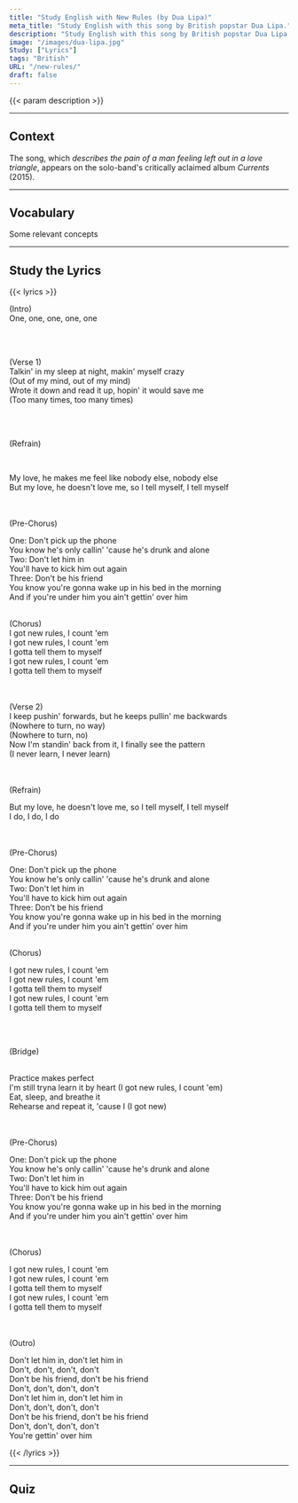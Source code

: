 ```yaml
---
title: "Study English with New Rules (by Dua Lipa)"
meta_title: "Study English with this song by British popstar Dua Lipa."
description: "Study English with this song by British popstar Dua Lipa."
image: "/images/dua-lipa.jpg"
Study: ["Lyrics"]
tags: "British"
URL: "/new-rules/"
draft: false
---
```


{{< param description >}}

<hr>

## Context

The song, which *describes the pain of a man feeling left out in a love triangle*, appears on the solo-band's critically aclaimed album *Currents* (2015).

<hr>


## Vocabulary

Some relevant concepts

<hr>

## Study the Lyrics

{{< lyrics >}}

(Intro)
<br>
<a data-bs-title="<img src='https://gentle-pastelito-7271fe.netlify.app/images/spanish.jpg'> SPANISH" data-bs-content="Uno <img src='https://gentle-pastelito-7271fe.netlify.app/images/spanish.jpg'>" tabindex="0" data-bs-html="true" class="marginalia" role="button" data-bs-placement="bottom" data-bs-toggle="popover" data-bs-trigger="focus">One</a>, one, one, one, one

<br><br>

(Verse 1)
<br>
<a data-bs-title="<img src='/images/spanish.jpg'> Hablando en mis sueños" data-bs-content="Uno" tabindex="0" data-bs-html="true" class="marginalia" role="button" data-bs-placement="bottom" data-bs-toggle="popover" data-bs-trigger="focus">Talkin' in my sleep</a>
<a data-bs-title="<img src='/spanish.jpg'> de noche" data-bs-content="CONTENT" tabindex="0" data-bs-html="true" class="marginalia" role="button" data-bs-placement="bottom" data-bs-toggle="popover" data-bs-trigger="focus">at night</a>,
<a data-bs-title="<img src='/spanish.jpg'> volviéndome loca" data-bs-content="CONTENT" tabindex="0" data-bs-html="true" class="marginalia" role="button" data-bs-placement="bottom" data-bs-toggle="popover" data-bs-trigger="focus">makin' myself crazy</a>
<br>
(<a data-bs-title="<img src='/spanish.jpg'> perdiendo la cabeza" data-bs-content="CONTENT" tabindex="0" data-bs-html="true" class="marginalia" role="button" data-bs-placement="bottom" data-bs-toggle="popover" data-bs-trigger="focus">Out of my mind</a>,
out of my mind)
<br>
<a data-bs-title="<img src='/spanish.jpg'> lo anoté" data-bs-content="CONTENT" tabindex="0" data-bs-html="true" class="marginalia" role="button" data-bs-placement="bottom" data-bs-toggle="popover" data-bs-trigger="focus">Wrote it down</a>
<a data-bs-title="<img src='/spanish.jpg'> y" data-bs-content="CONTENT" tabindex="0" data-bs-html="true" class="marginalia" role="button" data-bs-placement="bottom" data-bs-toggle="popover" data-bs-trigger="focus">and</a>
<a data-bs-title="<img src='/spanish.jpg'> lo leí en alto" data-bs-content="CONTENT" tabindex="0" data-bs-html="true" class="marginalia" role="button" data-bs-placement="bottom" data-bs-toggle="popover" data-bs-trigger="focus">read it up</a>,
<a data-bs-title="<img src='/spanish.jpg'> esperando que me salvaría" data-bs-content="CONTENT" tabindex="0" data-bs-html="true" class="marginalia" role="button" data-bs-placement="bottom" data-bs-toggle="popover" data-bs-trigger="focus">hopin' it would save me</a>
<br>
(<a data-bs-title="<img src='/spanish.jpg'> demasiadas veces" data-bs-content="CONTENT" tabindex="0" data-bs-html="true" class="marginalia" role="button" data-bs-placement="bottom" data-bs-toggle="popover" data-bs-trigger="focus">Too many times</a>,
too many times)

<br><br>

(Refrain)

<br>

<a data-bs-title="<img src='/spanish.jpg'> mi amor" data-bs-content="CONTENT" tabindex="0" data-bs-html="true" class="marginalia" role="button" data-bs-placement="bottom" data-bs-toggle="popover" data-bs-trigger="focus">My love</a>,
<a data-bs-title="<img src='/spanish.jpg'> él me hace sentir" data-bs-content="CONTENT" tabindex="0" data-bs-html="true" class="marginalia" role="button" data-bs-placement="bottom" data-bs-toggle="popover" data-bs-trigger="focus">he makes me feel</a>
<a data-bs-title="<img src='/spanish.jpg'> como nadie más" data-bs-content="CONTENT" tabindex="0" data-bs-html="true" class="marginalia" role="button" data-bs-placement="bottom" data-bs-toggle="popover" data-bs-trigger="focus">like nobody else</a>, nobody else
<br>
<a data-bs-title="<img src='/spanish.jpg'> pero" data-bs-content="CONTENT" tabindex="0" data-bs-html="true" class="marginalia" role="button" data-bs-placement="bottom" data-bs-toggle="popover" data-bs-trigger="focus">But</a>
my love,
<a data-bs-title="<img src='/spanish.jpg'> él no me ama" data-bs-content="CONTENT" tabindex="0" data-bs-html="true" class="marginalia" role="button" data-bs-placement="bottom" data-bs-toggle="popover" data-bs-trigger="focus">he doesn't love me</a>,
<a data-bs-title="<img src='/spanish.jpg'> así que" data-bs-content="CONTENT" tabindex="0" data-bs-html="true" class="marginalia" role="button" data-bs-placement="bottom" data-bs-toggle="popover" data-bs-trigger="focus">so</a>
<a data-bs-title="<img src='/spanish.jpg'> me digo a mi misma" data-bs-content="CONTENT" tabindex="0" data-bs-html="true" class="marginalia" role="button" data-bs-placement="bottom" data-bs-toggle="popover" data-bs-trigger="focus">I tell myself</a>, I tell myself

<br><br>
(Pre-Chorus)
<br>

One:
<a data-bs-title="<img src='/spanish.jpg'> No contestes el teléfono" data-bs-content="CONTENT" tabindex="0" data-bs-html="true" class="marginalia" role="button" data-bs-placement="bottom" data-bs-toggle="popover" data-bs-trigger="focus">Don't pick up the phone</a>
<br>
<a data-bs-title="<img src='/spanish.jpg'> Tú sabes" data-bs-content="CONTENT" tabindex="0" data-bs-html="true" class="marginalia" role="button" data-bs-placement="bottom" data-bs-toggle="popover" data-bs-trigger="focus">You know</a>
<a data-bs-title="<img src='/spanish.jpg'> él solo está llamando" data-bs-content="CONTENT" tabindex="0" data-bs-html="true" class="marginalia" role="button" data-bs-placement="bottom" data-bs-toggle="popover" data-bs-trigger="focus">he's only callin'</a>
<a data-bs-title="<img src='/spanish.jpg'> porque" data-bs-content="CONTENT" tabindex="0" data-bs-html="true" class="marginalia" role="button" data-bs-placement="bottom" data-bs-toggle="popover" data-bs-trigger="focus">'cause</a>
<a data-bs-title="<img src='/spanish.jpg'> él está borracho y sólo" data-bs-content="CONTENT" tabindex="0" data-bs-html="true" class="marginalia" role="button" data-bs-placement="bottom" data-bs-toggle="popover" data-bs-trigger="focus">he's drunk and alone</a>
<br>
<a data-bs-title="<img src='/spanish.jpg'> Dos" data-bs-content="CONTENT" tabindex="0" data-bs-html="true" class="marginalia" role="button" data-bs-placement="bottom" data-bs-toggle="popover" data-bs-trigger="focus">Two:</a>
<a data-bs-title="<img src='/spanish.jpg'> No lo dejes entrar" data-bs-content="CONTENT" tabindex="0" data-bs-html="true" class="marginalia" role="button" data-bs-placement="bottom" data-bs-toggle="popover" data-bs-trigger="focus">Don't let him in</a>
<br>
<a data-bs-title="<img src='/spanish.jpg'> Tendrás que echarlo" data-bs-content="CONTENT" tabindex="0" data-bs-html="true" class="marginalia" role="button" data-bs-placement="bottom" data-bs-toggle="popover" data-bs-trigger="focus">You'll have to kick him out</a>
<a data-bs-title="<img src='/spanish.jpg'> de nuevo" data-bs-content="CONTENT" tabindex="0" data-bs-html="true" class="marginalia" role="button" data-bs-placement="bottom" data-bs-toggle="popover" data-bs-trigger="focus">again</a>
<br>
<a data-bs-title="<img src='/spanish.jpg'> tres" data-bs-content="CONTENT" tabindex="0" data-bs-html="true" class="marginalia" role="button" data-bs-placement="bottom" data-bs-toggle="popover" data-bs-trigger="focus">Three:</a>
<a data-bs-title="<img src='/spanish.jpg'> no seas su amiga" data-bs-content="CONTENT" tabindex="0" data-bs-html="true" class="marginalia" role="button" data-bs-placement="bottom" data-bs-toggle="popover" data-bs-trigger="focus">Don't be his friend</a>
<br>You know
<a data-bs-title="<img src='/spanish.jpg'> te vas a despertar" data-bs-content="CONTENT" tabindex="0" data-bs-html="true" class="marginalia" role="button" data-bs-placement="bottom" data-bs-toggle="popover" data-bs-trigger="focus">you're gonna wake up</a>
<a data-bs-title="<img src='/spanish.jpg'> en su cama" data-bs-content="CONTENT" tabindex="0" data-bs-html="true" class="marginalia" role="button" data-bs-placement="bottom" data-bs-toggle="popover" data-bs-trigger="focus">in his bed</a>
<a data-bs-title="<img src='/spanish.jpg'> en la mañana" data-bs-content="CONTENT" tabindex="0" data-bs-html="true" class="marginalia" role="button" data-bs-placement="bottom" data-bs-toggle="popover" data-bs-trigger="focus">in the morning</a>
<br>And 
<a data-bs-title="<img src='/spanish.jpg'> si estás abajo suyo" data-bs-content="CONTENT" tabindex="0" data-bs-html="true" class="marginalia" role="button" data-bs-placement="bottom" data-bs-toggle="popover" data-bs-trigger="focus">if you're under him</a>
<a data-bs-title="<img src='/spanish.jpg'> no lo superarás" data-bs-content="CONTENT" tabindex="0" data-bs-html="true" class="marginalia" role="button" data-bs-placement="bottom" data-bs-toggle="popover" data-bs-trigger="focus">you ain't gettin' over him</a>
<br><br>


(Chorus)
<br>
<a data-bs-title="<img src='/spanish.jpg'> Tengo nuevas reglas" data-bs-content="CONTENT" tabindex="0" data-bs-html="true" class="marginalia" role="button" data-bs-placement="bottom" data-bs-toggle="popover" data-bs-trigger="focus">I got new rules,</a>
<a data-bs-title="<img src='/spanish.jpg'> Las cuento" data-bs-content="CONTENT" tabindex="0" data-bs-html="true" class="marginalia" role="button" data-bs-placement="bottom" data-bs-toggle="popover" data-bs-trigger="focus">I count 'em</a>
<br>
I got new rules, I count 'em
<br>
<a data-bs-title="<img src='/spanish.jpg'> Me las tengo que contar a mi misma" data-bs-content="CONTENT" tabindex="0" data-bs-html="true" class="marginalia" role="button" data-bs-placement="bottom" data-bs-toggle="popover" data-bs-trigger="focus">I gotta tell them to myself</a>
<br>
I got new rules, I count 'em
<br>
I gotta tell them to myself

<br><br>
(Verse 2)
<br>
<a data-bs-title="<img src='/spanish.jpg'> Sigo intentando avanzar" data-bs-content="CONTENT" tabindex="0" data-bs-html="true" class="marginalia" role="button" data-bs-placement="bottom" data-bs-toggle="popover" data-bs-trigger="focus">I keep pushin' forwards</a>,
<a data-bs-title="<img src='/spanish.jpg'> pero" data-bs-content="CONTENT" tabindex="0" data-bs-html="true" class="marginalia" role="button" data-bs-placement="bottom" data-bs-toggle="popover" data-bs-trigger="focus">but</a>
<a data-bs-title="<img src='/spanish.jpg'> él sigue haciéndome retroceder" data-bs-content="CONTENT" tabindex="0" data-bs-html="true" class="marginalia" role="button" data-bs-placement="bottom" data-bs-toggle="popover" data-bs-trigger="focus">he keeps pullin' me backwards</a>
<br>
(<a data-bs-title="<img src='/spanish.jpg'> No hay a dónde ir" data-bs-content="CONTENT" tabindex="0" data-bs-html="true" class="marginalia" role="button" data-bs-placement="bottom" data-bs-toggle="popover" data-bs-trigger="focus">Nowhere to turn</a>,
<a data-bs-title="<img src='/spanish.jpg'> de ninguna manera" data-bs-content="CONTENT" tabindex="0" data-bs-html="true" class="marginalia" role="button" data-bs-placement="bottom" data-bs-toggle="popover" data-bs-trigger="focus">no way</a>)
<br>
(Nowhere to turn, no)
<br>
<a data-bs-title="<img src='/spanish.jpg'> Ahora" data-bs-content="CONTENT" tabindex="0" data-bs-html="true" class="marginalia" role="button" data-bs-placement="bottom" data-bs-toggle="popover" data-bs-trigger="focus">Now</a>
<a data-bs-title="<img src='/spanish.jpg'> me estoy alejando" data-bs-content="CONTENT" tabindex="0" data-bs-html="true" class="marginalia" role="button" data-bs-placement="bottom" data-bs-toggle="popover" data-bs-trigger="focus">I'm standin' back from it</a>,
<a data-bs-title="<img src='/spanish.jpg'> finalmente veo el patrón" data-bs-content="CONTENT" tabindex="0" data-bs-html="true" class="marginalia" role="button" data-bs-placement="bottom" data-bs-toggle="popover" data-bs-trigger="focus">I finally see the pattern</a>
<br>
(<a data-bs-title="<img src='/spanish.jpg'> Nunca aprendo" data-bs-content="CONTENT" tabindex="0" data-bs-html="true" class="marginalia" role="button" data-bs-placement="bottom" data-bs-toggle="popover" data-bs-trigger="focus">I never learn</a>, I never learn)

<br><br>
(Refrain)
<br>

<a data-bs-title="<img src='/spanish.jpg'> pero" data-bs-content="CONTENT" tabindex="0" data-bs-html="true" class="marginalia" role="button" data-bs-placement="bottom" data-bs-toggle="popover" data-bs-trigger="focus">But</a> my love,
<a data-bs-title="<img src='/spanish.jpg'> él no me ama" data-bs-content="CONTENT" tabindex="0" data-bs-html="true" class="marginalia" role="button" data-bs-placement="bottom" data-bs-toggle="popover" data-bs-trigger="focus">he doesn't love me</a>,
<a data-bs-title="<img src='/spanish.jpg'> así que" data-bs-content="CONTENT" tabindex="0" data-bs-html="true" class="marginalia" role="button" data-bs-placement="bottom" data-bs-toggle="popover" data-bs-trigger="focus">so</a>
<a data-bs-title="<img src='/spanish.jpg'> me digo a mi misma" data-bs-content="CONTENT" tabindex="0" data-bs-html="true" class="marginalia" role="button" data-bs-placement="bottom" data-bs-toggle="popover" data-bs-trigger="focus">I tell myself</a>, I tell myself
<br>
I do, I do, I do

<br><br>
(Pre-Chorus)
<br>

One:
<a data-bs-title="<img src='/spanish.jpg'> No contestes el teléfono" data-bs-content="CONTENT" tabindex="0" data-bs-html="true" class="marginalia" role="button" data-bs-placement="bottom" data-bs-toggle="popover" data-bs-trigger="focus">Don't pick up the phone</a>
<br>
<a data-bs-title="<img src='/spanish.jpg'> Tú sabes" data-bs-content="CONTENT" tabindex="0" data-bs-html="true" class="marginalia" role="button" data-bs-placement="bottom" data-bs-toggle="popover" data-bs-trigger="focus">You know</a>
<a data-bs-title="<img src='/spanish.jpg'> él solo está llamando" data-bs-content="CONTENT" tabindex="0" data-bs-html="true" class="marginalia" role="button" data-bs-placement="bottom" data-bs-toggle="popover" data-bs-trigger="focus">he's only callin'</a>
<a data-bs-title="<img src='/spanish.jpg'> porque" data-bs-content="CONTENT" tabindex="0" data-bs-html="true" class="marginalia" role="button" data-bs-placement="bottom" data-bs-toggle="popover" data-bs-trigger="focus">'cause</a>
<a data-bs-title="<img src='/spanish.jpg'> él está borracho y sólo" data-bs-content="CONTENT" tabindex="0" data-bs-html="true" class="marginalia" role="button" data-bs-placement="bottom" data-bs-toggle="popover" data-bs-trigger="focus">he's drunk and alone</a>
<br>
<a data-bs-title="<img src='/spanish.jpg'> Dos" data-bs-content="CONTENT" tabindex="0" data-bs-html="true" class="marginalia" role="button" data-bs-placement="bottom" data-bs-toggle="popover" data-bs-trigger="focus">Two:</a>
<a data-bs-title="<img src='/spanish.jpg'> No lo dejes entrar" data-bs-content="CONTENT" tabindex="0" data-bs-html="true" class="marginalia" role="button" data-bs-placement="bottom" data-bs-toggle="popover" data-bs-trigger="focus">Don't let him in</a>
<br>
<a data-bs-title="<img src='/spanish.jpg'> Tendrás que echarlo" data-bs-content="CONTENT" tabindex="0" data-bs-html="true" class="marginalia" role="button" data-bs-placement="bottom" data-bs-toggle="popover" data-bs-trigger="focus">You'll have to kick him out</a>
<a data-bs-title="<img src='/spanish.jpg'> de nuevo" data-bs-content="CONTENT" tabindex="0" data-bs-html="true" class="marginalia" role="button" data-bs-placement="bottom" data-bs-toggle="popover" data-bs-trigger="focus">again</a>
<br>
<a data-bs-title="<img src='/spanish.jpg'> tres" data-bs-content="CONTENT" tabindex="0" data-bs-html="true" class="marginalia" role="button" data-bs-placement="bottom" data-bs-toggle="popover" data-bs-trigger="focus">Three:</a>
<a data-bs-title="<img src='/spanish.jpg'> no seas su amiga" data-bs-content="CONTENT" tabindex="0" data-bs-html="true" class="marginalia" role="button" data-bs-placement="bottom" data-bs-toggle="popover" data-bs-trigger="focus">Don't be his friend</a>
<br>You know
<a data-bs-title="<img src='/spanish.jpg'> te vas a despertar" data-bs-content="CONTENT" tabindex="0" data-bs-html="true" class="marginalia" role="button" data-bs-placement="bottom" data-bs-toggle="popover" data-bs-trigger="focus">you're gonna wake up</a>
<a data-bs-title="<img src='/spanish.jpg'> en su cama" data-bs-content="CONTENT" tabindex="0" data-bs-html="true" class="marginalia" role="button" data-bs-placement="bottom" data-bs-toggle="popover" data-bs-trigger="focus">in his bed</a>
<a data-bs-title="<img src='/spanish.jpg'> en la mañana" data-bs-content="CONTENT" tabindex="0" data-bs-html="true" class="marginalia" role="button" data-bs-placement="bottom" data-bs-toggle="popover" data-bs-trigger="focus">in the morning</a>
<br>And 
<a data-bs-title="<img src='/spanish.jpg'> si estás abajo suyo" data-bs-content="CONTENT" tabindex="0" data-bs-html="true" class="marginalia" role="button" data-bs-placement="bottom" data-bs-toggle="popover" data-bs-trigger="focus">if you're under him</a>
<a data-bs-title="<img src='/spanish.jpg'> no lo superarás" data-bs-content="CONTENT" tabindex="0" data-bs-html="true" class="marginalia" role="button" data-bs-placement="bottom" data-bs-toggle="popover" data-bs-trigger="focus">you ain't gettin' over him</a>
<br><br>

(Chorus)
<br>

<a data-bs-title="<img src='/spanish.jpg'> Tengo nuevas reglas" data-bs-content="CONTENT" tabindex="0" data-bs-html="true" class="marginalia" role="button" data-bs-placement="bottom" data-bs-toggle="popover" data-bs-trigger="focus">I got new rules,</a>
<a data-bs-title="<img src='/spanish.jpg'> Las cuento" data-bs-content="CONTENT" tabindex="0" data-bs-html="true" class="marginalia" role="button" data-bs-placement="bottom" data-bs-toggle="popover" data-bs-trigger="focus">I count 'em</a>
<br>
I got new rules, I count 'em
<br>
<a data-bs-title="<img src='/spanish.jpg'> Me las tengo que contar a mi misma" data-bs-content="CONTENT" tabindex="0" data-bs-html="true" class="marginalia" role="button" data-bs-placement="bottom" data-bs-toggle="popover" data-bs-trigger="focus">I gotta tell them to myself</a>
<br>
I got new rules, I count 'em
<br>
I gotta tell them to myself

<br><br>

(Bridge)

<br>
<a data-bs-title="<img src='/spanish.jpg'> La práctica hace la perfección" data-bs-content="CONTENT" tabindex="0" data-bs-html="true" class="marginalia" role="button" data-bs-placement="bottom" data-bs-toggle="popover" data-bs-trigger="focus">Practice makes perfect</a>
<br>
<a data-bs-title="<img src='/spanish.jpg'> Aún estoy intentando aprenderlas" data-bs-content="CONTENT" tabindex="0" data-bs-html="true" class="marginalia" role="button" data-bs-placement="bottom" data-bs-toggle="popover" data-bs-trigger="focus">I'm still tryna learn it</a>
<a data-bs-title="<img src='/spanish.jpg'> de memoria" data-bs-content="CONTENT" tabindex="0" data-bs-html="true" class="marginalia" role="button" data-bs-placement="bottom" data-bs-toggle="popover" data-bs-trigger="focus">by heart</a> (I got new rules, I count 'em)
<br>
<a data-bs-title="<img src='/spanish.jpg'> Come" data-bs-content="CONTENT" tabindex="0" data-bs-html="true" class="marginalia" role="button" data-bs-placement="bottom" data-bs-toggle="popover" data-bs-trigger="focus">Eat,</a>
<a data-bs-title="<img src='/spanish.jpg'> duerme" data-bs-content="CONTENT" tabindex="0" data-bs-html="true" class="marginalia" role="button" data-bs-placement="bottom" data-bs-toggle="popover" data-bs-trigger="focus">sleep,</a>
<a data-bs-title="<img src='/spanish.jpg'> y" data-bs-content="CONTENT" tabindex="0" data-bs-html="true" class="marginalia" role="button" data-bs-placement="bottom" data-bs-toggle="popover" data-bs-trigger="focus">and</a>
<a data-bs-title="<img src='/spanish.jpg'> respiralo" data-bs-content="CONTENT" tabindex="0" data-bs-html="true" class="marginalia" role="button" data-bs-placement="bottom" data-bs-toggle="popover" data-bs-trigger="focus">breathe it</a>
<br>
<a data-bs-title="<img src='/spanish.jpg'> Ensaya" data-bs-content="CONTENT" tabindex="0" data-bs-html="true" class="marginalia" role="button" data-bs-placement="bottom" data-bs-toggle="popover" data-bs-trigger="focus">Rehearse</a> and 
<a data-bs-title="<img src='/spanish.jpg'> repítelo" data-bs-content="CONTENT" tabindex="0" data-bs-html="true" class="marginalia" role="button" data-bs-placement="bottom" data-bs-toggle="popover" data-bs-trigger="focus">repeat it</a>, 'cause I (I got new)

<br><br>
(Pre-Chorus)
<br>

One:
<a data-bs-title="<img src='/spanish.jpg'> No contestes el teléfono" data-bs-content="CONTENT" tabindex="0" data-bs-html="true" class="marginalia" role="button" data-bs-placement="bottom" data-bs-toggle="popover" data-bs-trigger="focus">Don't pick up the phone</a>
<br>
<a data-bs-title="<img src='/spanish.jpg'> Tú sabes" data-bs-content="CONTENT" tabindex="0" data-bs-html="true" class="marginalia" role="button" data-bs-placement="bottom" data-bs-toggle="popover" data-bs-trigger="focus">You know</a>
<a data-bs-title="<img src='/spanish.jpg'> él solo está llamando" data-bs-content="CONTENT" tabindex="0" data-bs-html="true" class="marginalia" role="button" data-bs-placement="bottom" data-bs-toggle="popover" data-bs-trigger="focus">he's only callin'</a>
<a data-bs-title="<img src='/spanish.jpg'> porque" data-bs-content="CONTENT" tabindex="0" data-bs-html="true" class="marginalia" role="button" data-bs-placement="bottom" data-bs-toggle="popover" data-bs-trigger="focus">'cause</a>
<a data-bs-title="<img src='/spanish.jpg'> él está borracho y sólo" data-bs-content="CONTENT" tabindex="0" data-bs-html="true" class="marginalia" role="button" data-bs-placement="bottom" data-bs-toggle="popover" data-bs-trigger="focus">he's drunk and alone</a>
<br>
<a data-bs-title="<img src='/spanish.jpg'> Dos" data-bs-content="CONTENT" tabindex="0" data-bs-html="true" class="marginalia" role="button" data-bs-placement="bottom" data-bs-toggle="popover" data-bs-trigger="focus">Two:</a>
<a data-bs-title="<img src='/spanish.jpg'> No lo dejes entrar" data-bs-content="CONTENT" tabindex="0" data-bs-html="true" class="marginalia" role="button" data-bs-placement="bottom" data-bs-toggle="popover" data-bs-trigger="focus">Don't let him in</a>
<br>
<a data-bs-title="<img src='/spanish.jpg'> Tendrás que echarlo" data-bs-content="CONTENT" tabindex="0" data-bs-html="true" class="marginalia" role="button" data-bs-placement="bottom" data-bs-toggle="popover" data-bs-trigger="focus">You'll have to kick him out</a>
<a data-bs-title="<img src='/spanish.jpg'> de nuevo" data-bs-content="CONTENT" tabindex="0" data-bs-html="true" class="marginalia" role="button" data-bs-placement="bottom" data-bs-toggle="popover" data-bs-trigger="focus">again</a>
<br>
<a data-bs-title="<img src='/spanish.jpg'> tres" data-bs-content="CONTENT" tabindex="0" data-bs-html="true" class="marginalia" role="button" data-bs-placement="bottom" data-bs-toggle="popover" data-bs-trigger="focus">Three:</a>
<a data-bs-title="<img src='/spanish.jpg'> no seas su amiga" data-bs-content="CONTENT" tabindex="0" data-bs-html="true" class="marginalia" role="button" data-bs-placement="bottom" data-bs-toggle="popover" data-bs-trigger="focus">Don't be his friend</a>
<br>You know
<a data-bs-title="<img src='/spanish.jpg'> te vas a despertar" data-bs-content="CONTENT" tabindex="0" data-bs-html="true" class="marginalia" role="button" data-bs-placement="bottom" data-bs-toggle="popover" data-bs-trigger="focus">you're gonna wake up</a>
<a data-bs-title="<img src='/spanish.jpg'> en su cama" data-bs-content="CONTENT" tabindex="0" data-bs-html="true" class="marginalia" role="button" data-bs-placement="bottom" data-bs-toggle="popover" data-bs-trigger="focus">in his bed</a>
<a data-bs-title="<img src='/spanish.jpg'> en la mañana" data-bs-content="CONTENT" tabindex="0" data-bs-html="true" class="marginalia" role="button" data-bs-placement="bottom" data-bs-toggle="popover" data-bs-trigger="focus">in the morning</a>
<br>And 
<a data-bs-title="<img src='/spanish.jpg'> si estás abajo suyo" data-bs-content="CONTENT" tabindex="0" data-bs-html="true" class="marginalia" role="button" data-bs-placement="bottom" data-bs-toggle="popover" data-bs-trigger="focus">if you're under him</a>
<a data-bs-title="<img src='/spanish.jpg'> no lo superarás" data-bs-content="CONTENT" tabindex="0" data-bs-html="true" class="marginalia" role="button" data-bs-placement="bottom" data-bs-toggle="popover" data-bs-trigger="focus">you ain't gettin' over him</a>

<br><br>
(Chorus)
<br>

<a data-bs-title="<img src='/spanish.jpg'> Tengo nuevas reglas" data-bs-content="CONTENT" tabindex="0" data-bs-html="true" class="marginalia" role="button" data-bs-placement="bottom" data-bs-toggle="popover" data-bs-trigger="focus">I got new rules,</a>
<a data-bs-title="<img src='/spanish.jpg'> Las cuento" data-bs-content="CONTENT" tabindex="0" data-bs-html="true" class="marginalia" role="button" data-bs-placement="bottom" data-bs-toggle="popover" data-bs-trigger="focus">I count 'em</a>
<br>
I got new rules, I count 'em
<br>
<a data-bs-title="<img src='/spanish.jpg'> Me las tengo que contar a mi misma" data-bs-content="CONTENT" tabindex="0" data-bs-html="true" class="marginalia" role="button" data-bs-placement="bottom" data-bs-toggle="popover" data-bs-trigger="focus">I gotta tell them to myself</a>
<br>
I got new rules, I count 'em
<br>
I gotta tell them to myself

<br><br>
(Outro)
<br>

Don't let him in, don't let him in
<br>
Don't, don't, don't, don't
<br>
Don't be his friend, don't be his friend
<br>
Don't, don't, don't, don't
<br>
Don't let him in, don't let him in
<br>
Don't, don't, don't, don't
<br>
Don't be his friend, don't be his friend
<br>
Don't, don't, don't, don't
<br>
<a data-bs-title="<img src='/spanish.jpg'> Lo vas a olvidar" data-bs-content="CONTENT" tabindex="0" data-bs-html="true" class="marginalia" role="button" data-bs-placement="bottom" data-bs-toggle="popover" data-bs-trigger="focus">You're gettin' over him</a>




{{< /lyrics >}}

<hr>


## Quiz